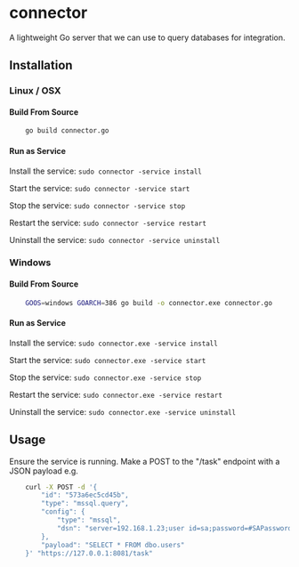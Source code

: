 # connector
A lightweight Go server that we can use to query databases for integration.


## Installation

### Linux / OSX

#### Build From Source

```bash
    go build connector.go
```

#### Run as Service

Install the service: `sudo connector -service install`

Start the service: `sudo connector -service start`

Stop the service: `sudo connector -service stop`

Restart the service: `sudo connector -service restart`

Uninstall the service: `sudo connector -service uninstall`


### Windows

#### Build From Source

```bash
    GOOS=windows GOARCH=386 go build -o connector.exe connector.go
```

#### Run as Service

Install the service: `sudo connector.exe -service install`

Start the service: `sudo connector.exe -service start`

Stop the service: `sudo connector.exe -service stop`

Restart the service: `sudo connector.exe -service restart`

Uninstall the service: `sudo connector.exe -service uninstall`


## Usage

Ensure the service is running. Make a POST to the "/task" endpoint with a JSON payload e.g.

```bash
    curl -X POST -d '{
    	"id": "573a6ec5cd45b",
    	"type": "mssql.query",
    	"config": {
    		"type": "mssql",
    		"dsn": "server=192.168.1.23;user id=sa;password=#SAPassword!;database=testing"
    	},
    	"payload": "SELECT * FROM dbo.users"
    }' "https://127.0.0.1:8081/task"
```